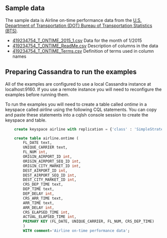 ## Sample data

The sample data is Airline on-time performance data from the [U.S. Department of Transportation (DOT) Bureau of Transportation Statistics (BTS)](http://www.transtats.bts.gov/DL_SelectFields.asp?Table_ID=236).

* [419234754_T_ONTIME_2015_1.csv]() Data for the month of 1/2015
* [419234754_T_ONTIME_ReadMe.csv]() Description of columns in the data
* [419234754_T_ONTIME_Terms.csv]()  Definition of terms used in column names

## Preparing Cassandra to run the examples

All of the examples are configured to use a local Cassandra instance at localhost:9160.  If you use a remote instance 
you will need to reconfigure the examples before running them.

To run the examples you will need to create a table called *ontime* in a keyspace called *airline* using the following
CQL statements.   You can copy and paste these statements into a cqlsh console session to create the keyspace and table.

```SQL
    create keyspace airline with replication = {'class' : 'SimpleStrategy','replication_factor' : 1};

    create table airline.ontime (
        FL_DATE text,
        UNIQUE_CARRIER text,
        FL_NUM int,
        ORIGIN_AIRPORT_ID int,
        ORIGIN_AIRPORT_SEQ_ID int,
        ORIGIN_CITY_MARKET_ID int,
        DEST_AIRPORT_ID int,
        DEST_AIRPORT_SEQ_ID int,
        DEST_CITY_MARKET_ID int,
        CRS_DEP_TIME text,
        DEP_TIME text,
        DEP_DELAY int,
        CRS_ARR_TIME text,
        ARR_TIME text,
        ARR_DELAY int,
        CRS_ELAPSED_TIME int,
        ACTUAL_ELAPSED_TIME int,
        PRIMARY KEY (FL_DATE, UNIQUE_CARRIER, FL_NUM, CRS_DEP_TIME)
        )
        WITH comment='Airline on-time performance data';
```
